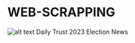 # WEB-SCRAPPING
![alt text](https://www.bing.com/images/search?view=detailV2&ccid=qc2iU%2b7K&id=469D66ED551979E75B4B7A509F0DA13157E9204E&thid=OIP.qc2iU-7KpAdGt8J8oDSzhgHaEW&mediaurl=https%3a%2f%2fstorage.googleapis.com%2fthisday-846548948316-wp-data%2fwp-media%2f2019%2f01%2fb8ee7808-daily-trust.jpg&cdnurl=https%3a%2f%2fth.bing.com%2fth%2fid%2fR.a9cda253eecaa40746b7c27ca034b386%3frik%3dTiDpVzGhDZ9Qeg%26pid%3dImgRaw%26r%3d0&exph=470&expw=800&q=Daily+trusrt&simid=608050688365251913&FORM=IRPRST&ck=17AE3BCABFFDD6575ECCABEA3583ABB8&selectedIndex=0)
Daily Trust 2023 Election News
